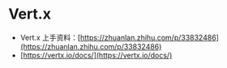 # Vert.x



* Vert.x 上手资料：[https://zhuanlan.zhihu.com/p/33832486](https://zhuanlan.zhihu.com/p/33832486)
* [https://vertx.io/docs/](https://vertx.io/docs/)


